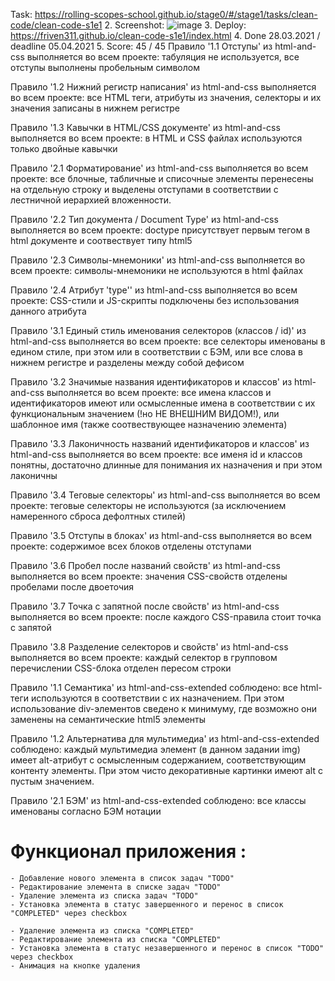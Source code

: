 Task: https://rolling-scopes-school.github.io/stage0/#/stage1/tasks/clean-code/clean-code-s1e1
2. Screenshot:
![image](https://user-images.githubusercontent.com/8201843/111080709-d1289200-8510-11eb-861c-c39de6d99691.png)
3. Deploy: https://friven311.github.io/clean-code-s1e1/index.html
4. Done 28.03.2021 / deadline 05.04.2021
5. Score: 45 / 45
Правило '1.1 Отступы' из html-and-css выполняется во всем проекте: табуляция не используется, все отступы выполнены пробельным символом

Правило '1.2 Нижний регистр написания' из html-and-css выполняется во всем проекте: все HTML теги, атрибуты из значения, селекторы и их значения записаны в нижнем регистре

Правило '1.3 Кавычки в HTML/CSS документе' из html-and-css выполняется во всем проекте: в HTML и СSS файлах используются только двойные кавычки

Правило '2.1 Форматирование' из html-and-css выполняется во всем проекте: все блочные, табличные и списочные элементы перенесены на отдельную строку и выделены отступами в соответствии с лестничной иерархией вложенности.

Правило '2.2 Тип документа / Document Type' из html-and-css выполняется во всем проекте: doctype присутствует первым тегом в html документе и соотвествует типу html5

Правило '2.3 Символы-мнемоники' из html-and-css выполняется во всем проекте: символы-мнемоники не используются в html файлах

Правило '2.4 Атрибут 'type'' из html-and-css выполняется во всем проекте: CSS-стили и JS-скрипты подключены без использования данного атрибута

Правило '3.1 Единый стиль именования селекторов (классов / id)' из html-and-css выполняется во всем проекте: все селекторы именованы в едином стиле, при этом или в соответствии с БЭМ, или все слова в нижнем регистре и разделены между собой дефисом

Правило '3.2 Значимые названия идентификаторов и классов' из html-and-css выполняется во всем проекте: все имена классов и идентификаторов имеют или осмысленные имена в соответствии с их функциональным значением (!но НЕ ВНЕШНИМ ВИДОМ!), или шаблонное имя (также соотвествующее назначению элемента)

Правило '3.3 Лаконичность названий идентификаторов и классов' из html-and-css выполняется во всем проекте: все именя id и классов понятны, достаточно длинные для понимания их назначения и при этом лаконичны

Правило '3.4 Теговые селекторы' из html-and-css выполняется во всем проекте: теговые селекторы не используются (за исключением намеренного сброса дефолтных стилей)

Правило '3.5 Отступы в блоках' из html-and-css выполняется во всем проекте: содержимое всех блоков отделены отступами

Правило '3.6 Пробел после названий свойств' из html-and-css выполняется во всем проекте: значения CSS-свойств отделены пробелами после двоеточия

Правило '3.7 Точка с запятной после свойств' из html-and-css выполняется во всем проекте: после каждого CSS-правила стоит точка с запятой

Правило '3.8 Разделение селекторов и свойств' из html-and-css выполняется во всем проекте: каждый селектор в групповом перечислении CSS-блока отделен пересом строки

Правило '1.1 Семантика' из html-and-css-extended соблюдено: все html-теги используются в соответствии с их назначением. При этом использование div-элементов сведено к минимуму, где возможно они заменены на семантические html5 элементы

Правило '1.2 Альтернатива для мультимедиа' из html-and-css-extended соблюдено: каждый мультимедиа элемент (в данном задании img) имеет alt-атрибут с осмысленным содержанием, соответствующим контенту элементы. При этом чисто декоративные картинки имеют alt с пустым значением.

Правило '2.1 БЭМ' из html-and-css-extended соблюдено: все классы именованы согласно БЭМ нотации
# Функционал приложения :

    - Добавление нового элемента в список задач "TODO"
    - Редактирование элемента в списке задач "TODO"
    - Удаление элемента из списка задач "TODO"
    - Установка элемента в статус завершенного и перенос в список "COMPLETED" через checkbox

    - Удаление элемента из списка "COMPLETED"
    - Редактирование элемента из списка "COMPLETED"
    - Установка элемента в статус незавершенного и перенос в список "TODO" через checkbox
    - Анимация на кнопке удаления

